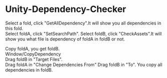 # Unity-Dependency-Checker
Select a fold, click "GetAllDependency".It will show you all dependencies in this fold.  
Select foldA, click "SetSearchPath". Select foldB, click "CheckAssets".It will show you what file is dependency of foldA in foldB or not.  

Copy foldA, you get foldB.  
Window/CopyDependency  
Drag foldB in "Target Files".  
Drag foldA in "Change Dependencies From"
Drag foldB in "To".
You copy all dependencies in foldB.
